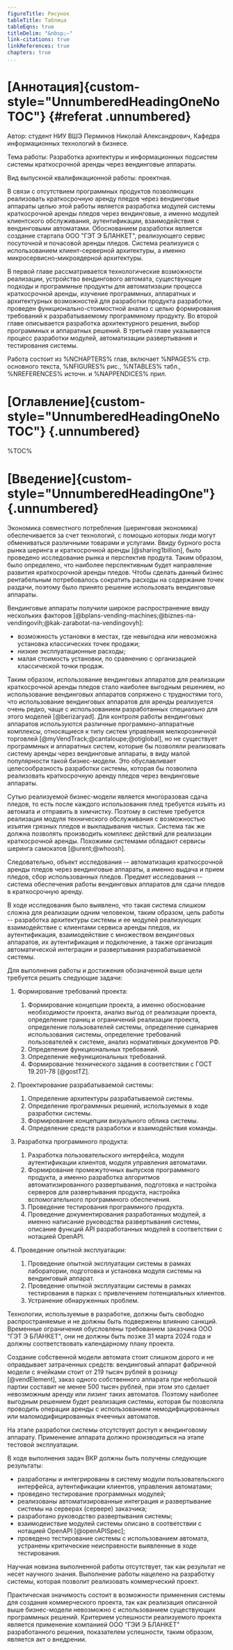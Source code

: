```yaml
---
figureTitle: Рисунок
tableTitle: Таблица
tableEqns: true
titleDelim: "&nbsp;–"
link-citations: true
linkReferences: true
chapters: true
...
```


# [Аннотация]{custom-style="UnnumberedHeadingOneNoTOC"} {#referat .unnumbered}

Автор: студент НИУ ВШЭ Перминов Николай Александрович, Кафедра информационных технологий в бизнесе.

Тема работы: Разработка архитектуры и информационных подсистем системы краткосрочной аренды через вендинговые аппараты.

Вид выпускной квалификационной работы: проектная.

В связи с отсутствием программных продуктов позволяющих реализовать краткосрочную аренду пледов через вендинговые аппараты целью этой работы является разработка модулей системы краткосрочной аренды пледов через вендинговые, а именно модулей клиентского обслуживания, аутентификации, взаимодействия с вендинговыми автоматами. Обоснованием разработки является создание стартапа ООО "ГЭТ Э БЛАНКЕТ", реализующего сервис посуточной и почасовой аренды пледов. Система реализуися с использованием клиент-серверной архитектуры, а именно микросервисно-микроядерной архитектуры.

В первой главе рассматривается технологические возможности реализации, устройство вендингового автомата, существующие подходы и программные продукты для автоматизации процесса краткосрочной аренды, изучение программных, аппаратных и архитектурных возможностей для разработки продукта разработки, проведен функционально-стоимостной анализ с целью формирования требований к разрабатываемому программному продукту. Во второй главе описывается разработка архитектурного решения, выбор программных и аппаратных решений. В третьей главе указывается процесс разработки модулей, автоматизации развертывания и тестирования системы.

Работа состоит из %NCHAPTERS% глав, включает %NPAGES% стр. основного текста, %NFIGURES% рис., %NTABLES% табл., %NREFERENCES% источн. и %NAPPENDICES% прил.

# [Оглавление]{custom-style="UnnumberedHeadingOneNoTOC"} {.unnumbered}

%TOC%

# [Введение]{custom-style="UnnumberedHeadingOne"} {.unnumbered}

Экономика совместного потребления (шеринговая экономика) обеспечивается за счет технологий, с помощью которых люди могут обмениваться различными товарами и услугами. Ввиду бурного роста рынка шеринга и краткосрочной аренды [@sharing1billion], было проведено исследование рынка и перспектив продута. Таким образом, было определено, что наиболее перспективным будет направление развития краткосрочной аренды пледов. Чтобы сделать данный бизнес рентабельным потребовалось сократить расходы на содержание точек раздачи, поэтому было принято решение использовать вендинговые аппараты.

Вендинговые аппараты получили широкое распространение ввиду нескольких факторов [@bplans-vending-machines;@biznes-na-vendingovih;@kak-zarabotat-na-vendingovyh]: 

- возможность установки в местах, где невыгодна или невозможна установка классических точек продажи;
- низкие эксплуатационные расходы; 
- малая стоимость установки, по сравнению с организацией классической точки продаж.

Таким образом, использование вендинговых аппаратов для реализации краткосрочной аренды пледов стало наиболее выгодным решением, но использование вендинговых аппаратов сопряжено с трудностями того, что использование вендинговых аппаратов для аренды реализуется очень редко, чаще с использованием разработанных специально для этого моделей [@berizaryad]. Для контроля работы вендинговых аппаратов используются различные программно-аппаратные комплексы, относящиеся к типу систем управления мелкорозничной торговлей [@myVendTrack;@cantaloupe;@otiglobal], но не существует программных и аппаратных систем, которые бы позволяли реализовать систему аренды через вендинговые аппараты, в виду малой популярности такой бизнес-модели. Это обуславливает целесообразность разработки системы, которая бы позволила реализовать краткосрочную аренду пледов через вендинговые аппараты.

Сутью реализуемой бизнес-модели является многоразовая сдача пледов, то есть после каждого использования плед требуется изъять из автомата и отправить в химчистку. Поэтому в системе требуется реализация модуля технического обслуживания с возможностью изъятия грязных пледов и выкладывания чистых. Система так же должна позволять производить комплекс действий для реализации краткосрочной аренды. Похожими системами обладают сервисы шеринга самокатов [@urent;@whoosh]. 

Следовательно, объект исследования -- автоматизация краткосрочной аренды пледов через вендинговые аппараты, а именно выдача и прием пледов, сбор использованных пледов. Предмет исследования -- система обеспечения работы вендинговых аппаратов для сдачи пледов в краткосрочную аренду.

В ходе исследования было выявлено, что такая система слишком сложна для реализации одним человеком, таким образом, цель работы -- разработка архитектуры системы и ее модулей реализующих взаимодействие с клиентами сервиса аренды пледов, их аутентификация, взаимодействие с множеством вендинговых аппаратов, их аутентификация и подключение, а также организация автоматической интеграции и развертывания разрабатываемой системы. 

Для выполнения работы и достижения обозначенной выше цели требуется решить следующие задачи: 

1. Формирование требований проекта:
    1. Формирование концепции проекта, а именно 
    обоснование необходимости проекта, 
    анализ выгод от реализации проекта, 
    определение границ и ограничений реализации проекта, 
    определение пользователей системы, 
    определение сценариев использования системы, 
    определение требований пользователей к системе, 
    анализ нормативных документов РФ.
    1. Определение функциональных требований.
    1. Определение нефункциональных требований.
    1. Формирование технического задания в соответствии с ГОСТ 19.201-78 [@gostTZ].

1. Проектирование разрабатываемой системы:
    1. Определение архитектуры разрабатываемой системы.
    1. Определение программных решений, используемых в ходе разработки системы.
    1. Формирование концепции визуального облика системы.
    1. Определение средств разработки и взаимодействия команды.

1. Разработка программного продукта:
    1. Разработка пользовательского интерфейса, модуля аутентификации клиентов, модуля управления автоматами.
    1. Формирование промежуточных выпусков программного продукта, а именно 
    разработка алгоритмов автоматизированного развертывания,
    подготовка и настройка серверов для развертывания продукта,
    настройка вспомогательного программного обеспечения.
    1. Проведение тестирования программного продукта.
    1. Проведение документирования разработанных модулей, а именно
    написание руководства развертывания системы,
    описание функций API разработанных модулей в соответствии с нотацией OpenAPI.

1. Проведение опытной эксплуатации:
    1. Проведение опытной эксплуатации системы в рамках лаборатории, подготовка и установка модуля системы на вендинговый аппарат.
    1. Проведение опытной эксплуатации системы в рамках тестирования в парках с привлечением потенциальных клиентов.
    1. Устранение обнаруженных проблем.

Технологии, используемые в разработке, должны быть свободно распространяемые и не должны быть подвержены влиянию санкций. Временные ограничения обусловлены требованием заказчика ООО "ГЭТ Э БЛАНКЕТ", они не должны быть позже 31 марта 2024 года и должны соответствовать календарному плану проекта. 

Создание собственной модели автомата стоит слишком дорого и не оправдывает затраченных средств: вендинговый аппарат фабричной модели с ячейками стоит от 219 тысяч рублей в розницу [@vendElement], заказ одного собственного аппарата при небольшой партии составит не менее 500 тысяч рублей, при этом это сделает невозможным аренду или лизинг таких автоматов. Поэтому наиболее выгодным решением будет реализация системы, которая бы позволяла проводить операции аренды с использованием немодифицированных или маломодифицированных ячеечных автоматов.

На этапе разработки системы отсутствует доступ к вендинговому аппарату. Применение аппарата должно производиться на этапе тестовой эксплуатации. 

В ходе выполнения задач ВКР должны быть получены следующие результаты: 

- разработаны и интегрированы в систему модули пользовательского интерфейса, аутентификации клиентов, управления автоматами;
- проведено тестирование программных модулей;
- реализованы автоматизированные интеграция и развертывание системы на серверах (сервере) заказчика;
- разработано руководство развертывания системы;
- взаимодеиствие модулей системы описано в соответствии с нотацией OpenAPI [@openAPISpec];
- проведено тестирование системы с использованием автомата, устранены критические неисправности выявленные в ходе тестирования.

Научная новизна выполненной работы отсутствует, так как результат не несет научного знания. Выполнение работы нацелено на разработку системы, которая позволит реализовать коммерческий проект. 

Практическая значимость состоит в возможности применения системы для создания коммерческого проекта, так как реализация описанной выше бизнес-модели невозможно с использованием существующих программных решений. Критерием успешности реализуемого проекта является применение компанией ООО "ГЭИ Э БЛАНКЕТ" разработанного решения, показателем успешности, таким образом, является акт о внедрении. 
